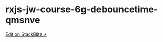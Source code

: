 # rxjs-jw-course-6g-debouncetime-qmsnve

[Edit on StackBlitz ⚡️](https://stackblitz.com/edit/rxjs-jw-course-6g-debouncetime-qmsnve)